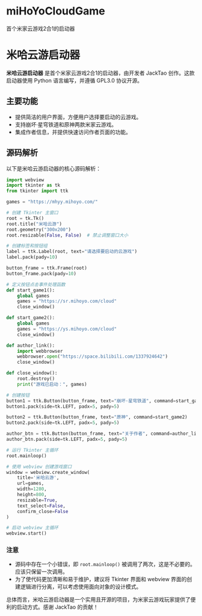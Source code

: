 # miHoYoCloudGame
首个米家云游戏2合1的启动器
# 米哈云游启动器

**米哈云游启动器** 是首个米家云游戏2合1的启动器，由开发者 JackTao 创作。这款启动器使用 Python 语言编写，并遵循 GPL3.0 协议开源。

## 主要功能

- 提供简洁的用户界面，方便用户选择要启动的云游戏。
- 支持崩坏·星穹铁道和原神两款米家云游戏。
- 集成作者信息，并提供快速访问作者页面的功能。

## 源码解析

以下是米哈云游启动器的核心源码解析：


```python
import webview
import tkinter as tk
from tkinter import ttk

games = "https://mhyy.mihoyo.com/"

# 创建 Tkinter 主窗口
root = tk.Tk()
root.title("米哈云游")
root.geometry("300x200")
root.resizable(False, False)  # 禁止调整窗口大小

# 创建标签和按钮组
label = ttk.Label(root, text="请选择要启动的云游戏")
label.pack(pady=10)

button_frame = ttk.Frame(root)
button_frame.pack(pady=10)

# 定义按钮点击事件处理函数
def start_game1():
    global games
    games = "https://sr.mihoyo.com/cloud"
    close_window()

def start_game2():
    global games
    games = "https://ys.mihoyo.com/cloud"
    close_window()

def author_link():
    import webbrowser
    webbrowser.open("https://space.bilibili.com/1337924642")
    close_window()

def close_window():
    root.destroy()
    print("游戏已启动：", games)

# 创建按钮
button1 = ttk.Button(button_frame, text="崩坏·星穹铁道", command=start_game1)
button1.pack(side=tk.LEFT, padx=5, pady=5)

button2 = ttk.Button(button_frame, text="原神", command=start_game2)
button2.pack(side=tk.LEFT, padx=5, pady=5)

author_btn = ttk.Button(button_frame, text="关于作者", command=author_link)
author_btn.pack(side=tk.LEFT, padx=5, pady=5)

# 运行 Tkinter 主循环
root.mainloop()

# 使用 webview 创建游戏窗口
window = webview.create_window(
    title='米哈云游',
    url=games,
    width=1280,
    height=800,
    resizable=True,
    text_select=False,
    confirm_close=False
)

# 启动 webview 主循环
webview.start()
```
### 注意

- 源码中存在一个小错误，即 `root.mainloop()` 被调用了两次，这是不必要的。应该只保留一次调用。
- 为了使代码更加清晰和易于维护，建议将 Tkinter 界面和 webview 界面的创建逻辑进行分离，可以考虑使用面向对象的设计模式。

总体而言，米哈云游启动器是一个实用且开源的项目，为米家云游戏玩家提供了便利的启动方式。感谢 JackTao 的贡献！
